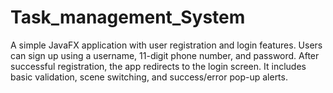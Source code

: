# Task_management_System
A simple JavaFX application with user registration and login features. Users can sign up using a username, 11-digit phone number, and password. After successful registration, the app redirects to the login screen. It includes basic validation, scene switching, and success/error pop-up alerts.
